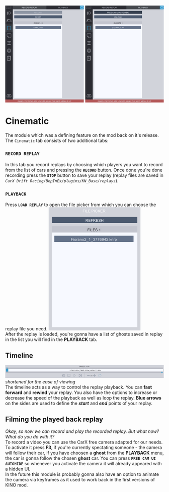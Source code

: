 ![Cinematic](../Images/cinematic.png)

# Cinematic
The module which was a defining feature on the mod back on it's release.  
The `Cinematic` tab consists of two additional tabs: 

### **`RECORD REPLAY`**
In this tab you record replays by choosing which players you want to record from the list of cars and pressing the **`RECORD`** button. Once done you're done recording press the **`STOP`** button to save your replay (replay files are saved in *`CarX Drift Racing/BepInEx/plugins/KN_Base/replays`*).

### **`PLAYBACK`**  
Press **`LOAD REPLAY`** to open the file picker from which you can choose the replay file you need.
![Cinematic](../Images/cinematic_picker.png)  
After the replay is loaded, you're gonna have a list of ghosts saved in replay in the list you will find in the **PLAYBACK** tab.

## **Timeline**
![Timeline](../Images/timeline.png)  
*shortened for the ease of viewing*  
The timeline acts as a way to control the replay playback. You can **fast forward** and **rewind** your replay. You also have the options to increase or decrease the speed of the playback as well as loop the replay. **Blue arrows** on the sides are used to define the ***start*** and ***end*** points of your replay.

## **Filming the played back replay**
*Okay, so now we can record and play the recorded replay. But what now? What do you do with it?*  
To record a video you can use the CarX free camera adapted for our needs. To activate it press **F3**, if you're currently spectating someone - the camera will follow their car, if you have choosen a **ghost** from the **PLAYBACK** menu, the car is gonna follow the chosen **ghost** car. You can press **`FREE CAM UI AUTOHIDE`** so whenever you activate the camera it will already appeared with a hidden UI.  
In the future this module is probably gonna also have an option to animate the camera via keyframes as it used to work back in the first versions of KINO mod.
